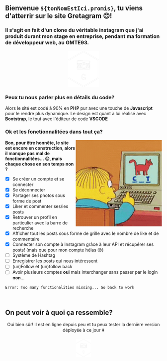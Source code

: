 ## Bienvenue ```${tonNomEstIci.promis}```, tu viens d'atterrir sur le site Gretagram 😊!

### Il s'agit en fait d'un clone du véritable instagram que j'ai produit durant mon stage en entreprise, pendant ma formation de développeur web, au GMTE93.

<p align="center">
  <img align="center" width="20%" alt="GIF" src="/asset/img/gramLOGOWHITE.png"/>
</p>

### Peux tu nous parler plus en détails du code?

 Alors le sité est codé à 90% en **PHP** pur avec une touche de **Javascript** pour le rendre plus dynamique.
 Le design est quant à lui réalisé avec **Bootstrap**, le tout avec l'éditeur de code **VSCODE**
 
### Ok et les fonctionnalitées dans tout ça?
<img align="right" width="55%" alt="GIF" src="/asset/img/simpson.gif"></img>

**Bon, pour être honnête, le site est encore en construction, alors il manque pas mal de fonctionnalitées... 😕, mais chaque chose en son temps non ?**
  - [x] Se créer un compte et se connecter
  - [x] Se déconnecter
  - [x] Partager ses photos sous forme de post
  - [x] Liker et commenter ses/les posts
  - [x] Retrouver un profil en particulier avec la barre de recherche
  - [x] Afficher tout les posts sous forme de grille avec le nombre de like et de commentaire
  - [x] Connecter son compte à Instagram grâce à leur API et récupérer ses posts! (mais que pour mon compte hélas 😔)
  - [ ] Système de Hashtag
  - [ ] Enregistrer les posts qui nous intéressent
  - [ ] (un)Follow et (un)follow back
  - [ ] Avoir plusieurs comptes **oui** mais interchanger sans passer par le login **non**...
  ``` 
  Error: Too many functionalities missing... Go back to work
  ```

&nbsp;

## On peut voir à quoi ça ressemble?

<p align="center">Oui bien sûr! Il est en ligne depuis peu et tu peux tester la dernière version déployée à ce jour ⬇️ </p>
 <p align="center"><a href="">
    <img alt="Gretagram" width="50px" src="/asset/img/gramLOGOWHITE.png"/>
 </a></p>
 
